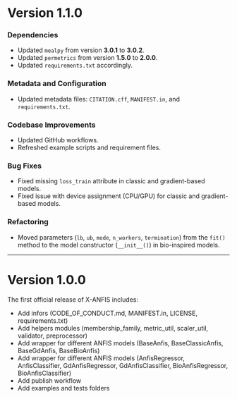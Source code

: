 

# Version 1.1.0

### Dependencies
- Updated `mealpy` from version **3.0.1** to **3.0.2**.
- Updated `permetrics` from version **1.5.0** to **2.0.0**.
- Updated `requirements.txt` accordingly.

### Metadata and Configuration
- Updated metadata files: `CITATION.cff`, `MANIFEST.in`, and `requirements.txt`.

### Codebase Improvements
- Updated GitHub workflows.
- Refreshed example scripts and requirement files.

### Bug Fixes
- Fixed missing `loss_train` attribute in classic and gradient-based models.
- Fixed issue with device assignment (CPU/GPU) for classic and gradient-based models.

### Refactoring
- Moved parameters (`lb`, `ub`, `mode`, `n_workers`, `termination`) from the `fit()` method to the model constructor (`__init__()`) in bio-inspired models.

---------------------------------------------------------------------------------------

# Version 1.0.0

The first official release of X-ANFIS includes:

+ Add infors (CODE_OF_CONDUCT.md, MANIFEST.in, LICENSE, requirements.txt)
+ Add helpers modules (membership_family, metric_util, scaler_util, validator, preprocessor)
+ Add wrapper for different ANFIS models (BaseAnfis, BaseClassicAnfis, BaseGdAnfis, BaseBioAnfis)
+ Add wrapper for different ANFIS models (AnfisRegressor, AnfisClassifier, GdAnfisRegressor, GdAnfisClassifier, BioAnfisRegressor, BioAnfisClassifier)
+ Add publish workflow
+ Add examples and tests folders
